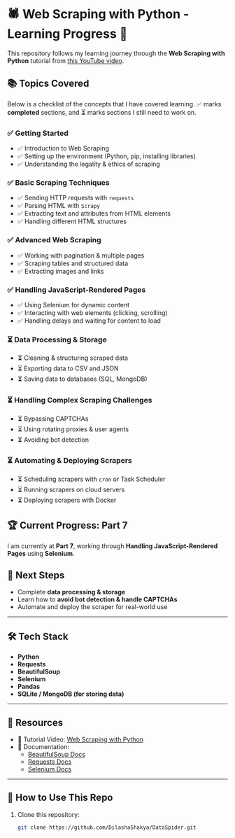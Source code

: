 # 🕷️ Web Scraping with Python - Learning Progress 🚀

This repository follows my learning journey through the **Web Scraping with Python** tutorial from [this YouTube video](https://youtu.be/mBoX_JCKZTE?si=MD4Nq17LfMeWRas9).  

## 📚 **Topics Covered**
Below is a checklist of the concepts that I have covered learning. ✅ marks **completed** sections, and ⏳ marks sections I still need to work on.

### **✅ Getting Started**
- ✅ Introduction to Web Scraping  
- ✅ Setting up the environment (Python, pip, installing libraries)  
- ✅ Understanding the legality & ethics of scraping  

### **✅ Basic Scraping Techniques**
- ✅ Sending HTTP requests with `requests`  
- ✅ Parsing HTML with `Scrapy`  
- ✅ Extracting text and attributes from HTML elements  
- ✅ Handling different HTML structures  

### **✅ Advanced Web Scraping**
- ✅ Working with pagination & multiple pages  
- ✅ Scraping tables and structured data  
- ✅ Extracting images and links  

### **✅ Handling JavaScript-Rendered Pages**
- ✅ Using Selenium for dynamic content  
- ✅ Interacting with web elements (clicking, scrolling)  
- ✅ Handling delays and waiting for content to load  

### **⏳ Data Processing & Storage**
- ⏳ Cleaning & structuring scraped data  
- ⏳ Exporting data to CSV and JSON  
- ⏳ Saving data to databases (SQL, MongoDB)  

### **⏳ Handling Complex Scraping Challenges**
- ⏳ Bypassing CAPTCHAs  
- ⏳ Using rotating proxies & user agents  
- ⏳ Avoiding bot detection  

### **⏳ Automating & Deploying Scrapers**
- ⏳ Scheduling scrapers with `cron` or Task Scheduler  
- ⏳ Running scrapers on cloud servers  
- ⏳ Deploying scrapers with Docker  

## 🏆 **Current Progress: Part 7**
I am currently at **Part 7**, working through **Handling JavaScript-Rendered Pages** using **Selenium**.

## 🚀 **Next Steps**
- Complete **data processing & storage**  
- Learn how to **avoid bot detection & handle CAPTCHAs**  
- Automate and deploy the scraper for real-world use  

---

## 🛠️ **Tech Stack**
- **Python**
- **Requests**
- **BeautifulSoup**
- **Selenium**
- **Pandas**
- **SQLite / MongoDB (for storing data)**

---

## 📢 **Resources**
- 🎥 Tutorial Video: [Web Scraping with Python](https://youtu.be/mBoX_JCKZTE?si=MD4Nq17LfMeWRas9)  
- 📖 Documentation:  
  - [BeautifulSoup Docs](https://www.crummy.com/software/BeautifulSoup/bs4/doc/)  
  - [Requests Docs](https://docs.python-requests.org/en/latest/)  
  - [Selenium Docs](https://www.selenium.dev/documentation/)  

---

## 🎯 **How to Use This Repo**
1. Clone this repository:
   ```sh
   git clone https://github.com/DilashaShakya/DataSpider.git
